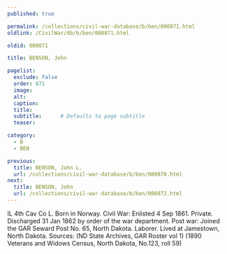 ```yaml
---
published: true

permalink: /collections/civil-war-database/b/ben/000871.html
oldlink: /CivilWar/db/b/ben/000871.html

oldid: 000871

title: BENSON, John

pagelist:
  exclude: false
  order: 871
  image: 
  alt:
  caption:
  title:
  subtitle:      # Defaults to page subtitle
  teaser:

category: 
  - B 
  - BEN

previous:
  title: BENSON, John L.
  url: /collections/civil-war-database/b/ben/000870.html  
next:
  title: BENSON, John
  url: /collections/civil-war-database/b/ben/000872.html   
---
```

IL 4th Cav Co L. Born in Norway. Civil War: Enlisted 4 Sep 1861. Private. Discharged 31 Jan 1862 by order of the war department. Post war: Joined the GAR Seward Post No. 65, North Dakota. Laborer. Lived at Jamestown, North Dakota. Sources: (ND State Archives, GAR Roster vol 1) (1890 Veterans and Widows Census, North Dakota, No.123, roll 59)